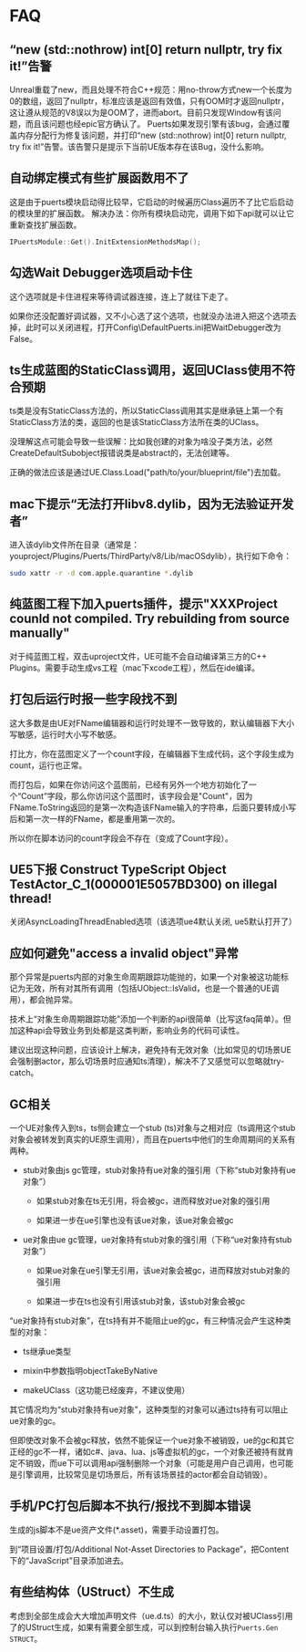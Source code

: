 # FAQ

## “new (std::nothrow) int[0] return nullptr, try fix it!”告警

Unreal重载了new，而且处理不符合C++规范：用no-throw方式new一个长度为0的数组，返回了nullptr，标准应该是返回有效值，只有OOM时才返回nullptr，这让遵从规范的V8误以为是OOM了，进而abort。目前只发现Window有该问题，而且该问题也经epic官方确认了。
Puerts如果发现引擎有该bug，会通过覆盖内存分配行为修复该问题，并打印“new (std::nothrow) int[0] return nullptr, try fix it!”告警。该告警只是提示下当前UE版本存在该Bug，没什么影响。

## 自动绑定模式有些扩展函数用不了

这是由于puerts模块启动得比较早，它启动的时候遍历Class遍历不了比它后启动的模块里的扩展函数。
解决办法：你所有模块启动完，调用下如下api就可以让它重新查找扩展函数。

~~~c++
IPuertsModule::Get().InitExtensionMethodsMap();
~~~

## 勾选Wait Debugger选项启动卡住

这个选项就是卡住进程来等待调试器连接，连上了就往下走了。

如果你还没配置好调试器，又不小心选了这个选项，也就没办法进入把这个选项去掉，此时可以关闭进程，打开Config\DefaultPuerts.ini把WaitDebugger改为False。


## ts生成蓝图的StaticClass调用，返回UClass使用不符合预期

ts类是没有StaticClass方法的，所以StaticClass调用其实是继承链上第一个有StaticClass方法的类，返回的也是该StaticClass方法所在类的UClass。

没理解这点可能会导致一些误解：比如我创建的对象为啥没子类方法，必然CreateDefaultSubobject报错说类是abstract的，无法创建等。

正确的做法应该是通过UE.Class.Load("path/to/your/blueprint/file")去加载。

## mac下提示“无法打开libv8.dylib，因为无法验证开发者”

进入该dylib文件所在目录（通常是：youproject/Plugins/Puerts/ThirdParty/v8/Lib/macOSdylib），执行如下命令：

~~~bash
sudo xattr -r -d com.apple.quarantine *.dylib
~~~

## 纯蓝图工程下加入puerts插件，提示"XXXProject counld not compiled. Try rebuilding from source manually"

对于纯蓝图工程，双击uproject文件，UE可能不会自动编译第三方的C++ Plugins。需要手动生成vs工程（mac下xcode工程），然后在ide编译。

## 打包后运行时报一些字段找不到

这大多数是由UE对FName编辑器和运行时处理不一致导致的，默认编辑器下大小写敏感，运行时大小写不敏感。

打比方，你在蓝图定义了一个count字段，在编辑器下生成代码，这个字段生成为count，运行也正常。

而打包后，如果在你访问这个蓝图前，已经有另外一个地方初始化了一个“Count”字段，那么你访问这个蓝图时，该字段会是"Count"，因为FName.ToString返回的是第一次构造该FName输入的字符串，后面只要转成小写后和第一次一样的FName，都是重用第一次的。

所以你在脚本访问的count字段会不存在（变成了Count字段）。

## UE5下报 Construct TypeScript Object TestActor_C_1(000001E5057BD300) on illegal thread!

关闭AsyncLoadingThreadEnabled选项（该选项ue4默认关闭, ue5默认打开了）

## 应如何避免"access a invalid object"异常

那个异常是puerts内部的对象生命周期跟踪功能抛的，如果一个对象被这功能标记为无效，所有对其所有调用（包括UObject::IsValid，也是一个普通的UE调用），都会抛异常。

技术上“对象生命周期跟踪功能”添加一个判断的api很简单（比写这faq简单）。但加这种api会导致业务到处都是这类判断，影响业务的代码可读性。

建议出现这种问题，应该设计上解决，避免持有无效对象（比如常见的切场景UE会强制删actor，那么切场景时应通知ts清理），解决不了又感觉可以忽略就try-catch。

## GC相关

一个UE对象传入到ts，ts侧会建立一个stub (ts)对象与之相对应（ts调用这个stub对象会被转发到真实的UE原生调用），而且在puerts中他们的生命周期间的关系有两种。

* stub对象由js gc管理，stub对象持有ue对象的强引用（下称“stub对象持有ue对象”）

    - 如果stub对象在ts无引用，将会被gc，进而释放对ue对象的强引用
    
    - 如果进一步在ue引擎也没有该ue对象，该ue对象会被gc

* ue对象由ue gc管理，ue对象持有stub对象的强引用（下称“ue对象持有stub对象”）

    - 如果ue对象在ue引擎无引用，该ue对象会被gc，进而释放对stub对象的强引用
    
    - 如果进一步在ts也没有引用该stub对象，该stub对象会被gc

“ue对象持有stub对象”，在ts持有并不能阻止ue的gc，有三种情况会产生这种类型的对象：

* ts继承ue类型

* mixin中参数指明objectTakeByNative

* makeUClass（这功能已经废弃，不建议使用）

其它情况均为“stub对象持有ue对象”，这种类型的对象可以通过ts持有可以阻止ue对象的gc。
    

但即使改对象不会被gc释放，依然不能保证一个ue对象不被销毁，ue的gc和其它正经的gc不一样，诸如c#、java、lua、js等虚拟机的gc，一个对象还被持有就肯定不销毁，而ue下可以调用api强制删除一个对象（可能是用户自己调用，也可能是引擎调用，比较常见是切场景后，所有该场景挂的actor都会自动销毁）。

## 手机/PC打包后脚本不执行/报找不到脚本错误

生成的js脚本不是ue资产文件(*.asset)，需要手动设置打包。

到“项目设置/打包/Additional Not-Asset Directories to Package”，把Content下的“JavaScript”目录添加进去。

## 有些结构体（UStruct）不生成

考虑到全部生成会大大增加声明文件（ue.d.ts）的大小，默认仅对被UClass引用了的UStruct生成，如果有需要全部生成，可以到控制台输入执行`Puerts.Gen STRUCT`。